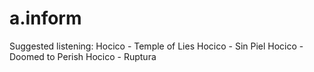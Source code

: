 # a.inform

Suggested listening:
	Hocico - Temple of Lies 
	Hocico - Sin Piel
	Hocico - Doomed to Perish
	Hocico - Ruptura

